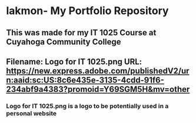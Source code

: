 # lakmon- My Portfolio Repository
## This was made for my IT 1025 Course at Cuyahoga Community College
## Filename: Logo for IT 1025.png URL: https://new.express.adobe.com/publishedV2/urn:aaid:sc:US:8c6e435e-3135-4cdd-91f6-234abf9a4383?promoid=Y69SGM5H&mv=other
### Logo for IT 1025.png is a logo to be potentially used in a personal website 
